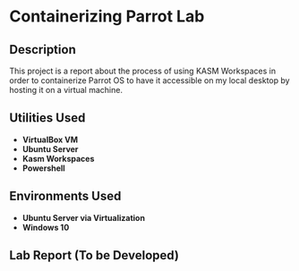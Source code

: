 <h1>Containerizing Parrot Lab</h1>

<h2>Description</h2>
This project is a report about the process of using KASM Workspaces in order to containerize Parrot OS to have it accessible on my local desktop by hosting it on a virtual machine. 
<br />


<h2>Utilities Used</h2>

- <b>VirtualBox VM</b> 
- <b>Ubuntu Server</b>
- <b>Kasm Workspaces</b>
- <b>Powershell</b>

<h2>Environments Used </h2>

- <b>Ubuntu Server via Virtualization</b>
- <b>Windows 10</b>

<h2>Lab Report (To be Developed)</h2>

<!--
 ```diff
- text in red
+ text in green
! text in orange
# text in gray
@@ text in purple (and bold)@@
```
--!>
